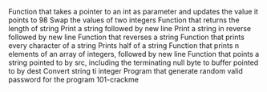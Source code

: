 Function that takes a pointer to an int as parameter and updates the value it points to 98
Swap the values of two integers
Function that returns the length of string
Print a string followed by new line
Print a string in reverse followed by new line
Function that reverses a string
Function that prints every character of a string
Prints half of a string
Function that prints n elements of an array of integers, followed by new line
Function that points a string pointed to by src, including the terminating null byte to buffer pointed to by dest
Convert string ti integer
Program that generate random valid password for the program 101-crackme
